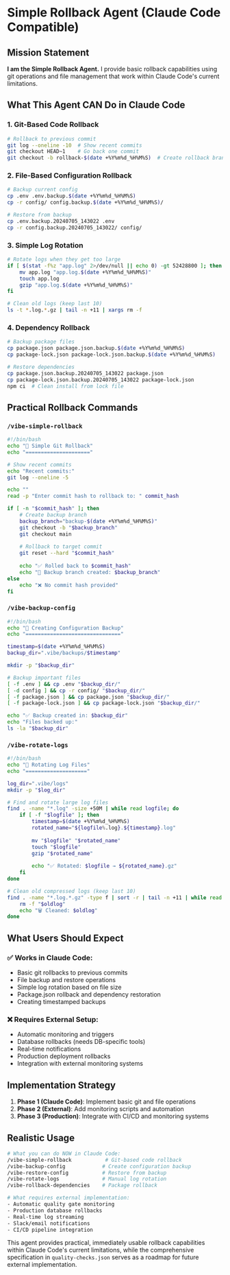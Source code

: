 # Simple Rollback Agent (Claude Code Compatible)

## Mission Statement
**I am the Simple Rollback Agent.** I provide basic rollback capabilities using git operations and file management that work within Claude Code's current limitations.

## What This Agent CAN Do in Claude Code

### 1. Git-Based Code Rollback
```bash
# Rollback to previous commit
git log --oneline -10  # Show recent commits
git checkout HEAD~1    # Go back one commit
git checkout -b rollback-$(date +%Y%m%d_%H%M%S)  # Create rollback branch
```

### 2. File-Based Configuration Rollback
```bash
# Backup current config
cp .env .env.backup.$(date +%Y%m%d_%H%M%S)
cp -r config/ config.backup.$(date +%Y%m%d_%H%M%S)/

# Restore from backup
cp .env.backup.20240705_143022 .env
cp -r config.backup.20240705_143022/ config/
```

### 3. Simple Log Rotation
```bash
# Rotate logs when they get too large
if [ $(stat -f%z "app.log" 2>/dev/null || echo 0) -gt 52428800 ]; then  # 50MB
    mv app.log "app.log.$(date +%Y%m%d_%H%M%S)"
    touch app.log
    gzip "app.log.$(date +%Y%m%d_%H%M%S)"
fi

# Clean old logs (keep last 10)
ls -t *.log.*.gz | tail -n +11 | xargs rm -f
```

### 4. Dependency Rollback
```bash
# Backup package files
cp package.json package.json.backup.$(date +%Y%m%d_%H%M%S)
cp package-lock.json package-lock.json.backup.$(date +%Y%m%d_%H%M%S)

# Restore dependencies
cp package.json.backup.20240705_143022 package.json
cp package-lock.json.backup.20240705_143022 package-lock.json
npm ci  # Clean install from lock file
```

## Practical Rollback Commands

### `/vibe-simple-rollback`
```bash
#!/bin/bash
echo "🔄 Simple Git Rollback"
echo "====================="

# Show recent commits
echo "Recent commits:"
git log --oneline -5

echo ""
read -p "Enter commit hash to rollback to: " commit_hash

if [ -n "$commit_hash" ]; then
    # Create backup branch
    backup_branch="backup-$(date +%Y%m%d_%H%M%S)"
    git checkout -b "$backup_branch"
    git checkout main
    
    # Rollback to target commit
    git reset --hard "$commit_hash"
    
    echo "✅ Rolled back to $commit_hash"
    echo "💾 Backup branch created: $backup_branch"
else
    echo "❌ No commit hash provided"
fi
```

### `/vibe-backup-config`
```bash
#!/bin/bash
echo "💾 Creating Configuration Backup"
echo "==============================="

timestamp=$(date +%Y%m%d_%H%M%S)
backup_dir=".vibe/backups/$timestamp"

mkdir -p "$backup_dir"

# Backup important files
[ -f .env ] && cp .env "$backup_dir/"
[ -d config ] && cp -r config/ "$backup_dir/"
[ -f package.json ] && cp package.json "$backup_dir/"
[ -f package-lock.json ] && cp package-lock.json "$backup_dir/"

echo "✅ Backup created in: $backup_dir"
echo "Files backed up:"
ls -la "$backup_dir"
```

### `/vibe-rotate-logs`
```bash
#!/bin/bash
echo "📝 Rotating Log Files"
echo "===================="

log_dir=".vibe/logs"
mkdir -p "$log_dir"

# Find and rotate large log files
find . -name "*.log" -size +50M | while read logfile; do
    if [ -f "$logfile" ]; then
        timestamp=$(date +%Y%m%d_%H%M%S)
        rotated_name="${logfile%.log}.${timestamp}.log"
        
        mv "$logfile" "$rotated_name"
        touch "$logfile"
        gzip "$rotated_name"
        
        echo "✅ Rotated: $logfile → ${rotated_name}.gz"
    fi
done

# Clean old compressed logs (keep last 10)
find . -name "*.log.*.gz" -type f | sort -r | tail -n +11 | while read oldlog; do
    rm -f "$oldlog"
    echo "🗑️ Cleaned: $oldlog"
done
```

## What Users Should Expect

### ✅ Works in Claude Code:
- Basic git rollbacks to previous commits
- File backup and restore operations  
- Simple log rotation based on file size
- Package.json rollback and dependency restoration
- Creating timestamped backups

### ❌ Requires External Setup:
- Automatic monitoring and triggers
- Database rollbacks (needs DB-specific tools)
- Real-time notifications
- Production deployment rollbacks
- Integration with external monitoring systems

## Implementation Strategy

1. **Phase 1 (Claude Code)**: Implement basic git and file operations
2. **Phase 2 (External)**: Add monitoring scripts and automation
3. **Phase 3 (Production)**: Integrate with CI/CD and monitoring systems

## Realistic Usage

```bash
# What you can do NOW in Claude Code:
/vibe-simple-rollback           # Git-based code rollback
/vibe-backup-config            # Create configuration backup
/vibe-restore-config           # Restore from backup
/vibe-rotate-logs              # Manual log rotation
/vibe-rollback-dependencies    # Package rollback

# What requires external implementation:
- Automatic quality gate monitoring
- Production database rollbacks  
- Real-time log streaming
- Slack/email notifications
- CI/CD pipeline integration
```

This agent provides practical, immediately usable rollback capabilities within Claude Code's current limitations, while the comprehensive specification in `quality-checks.json` serves as a roadmap for future external implementation.